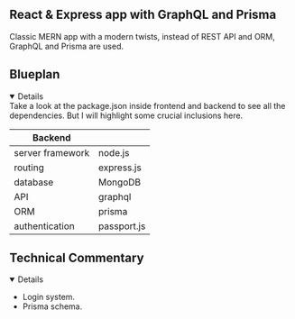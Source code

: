 ## React & Express app with GraphQL and Prisma

Classic MERN app with a modern twists, instead of REST API and ORM, GraphQL and Prisma are used.

## Blueplan
<details open>
Take a look at the package.json inside frontend and backend to see all the dependencies.
But I will highlight some crucial inclusions here.


| Backend          |            |
|------------------|------------|
| server framework | node.js    |
| routing          | express.js |
| database         | MongoDB    |
| API              | graphql    |
| ORM              | prisma     |
| authentication   | passport.js|

</open>


## Technical Commentary
<details open>

<ul>
    <li>
        Login system.
    </li>
    <li>
        Prisma schema.
    </li>
</ul>

</details>